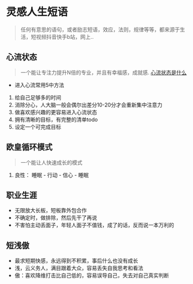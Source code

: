 # 灵感人生短语

> 任何有意思的语句，或者励志短语，效应，法则，规律等等，都来源于生活，短视频抖音快手b站，网上..


## 心流状态
> 一个能让专注力提升N倍的专业，并且有幸福感，成就感. 
<a href="https://vd3.bdstatic.com/mda-kcvqvabq5fimw1bx/hd/mda-kcvqvabq5fimw1bx.mp4" target="_blank">心流状态是什么</a>

* 进入心流常用5中方法
1. 给自己足够多的时间
2. 消除分心，人大脑一般会偶尔出差分10-20分才会重新集中注意力
3. 做喜欢感兴趣的更容易进入心流状态
4. 拥有清晰的目标，有完整的清单todo
5. 设定一个可完成目标


## 欧皇循环模式
> 一个能让人快速成长的模式
1. 良性： 睡眠 - 行动 - 信心 - 睡眠

## 职业生涯
* 无限放大长板，短板靠外包合作
* 不确定时，做排除，然后先干了再说
* 不害怕主动丢面子，年轻人面子不值钱，成了的话，反而说一本万利的

## 短浅傲
* 最求短期快感，永远得到不积累，事后什么也没有成长
* 浅，云义务人，满目跟着大众，容易丢失自我思考和看法
* 傲：喜欢降维打击比自己低的，容易误导自己，失去对自己真实判断

